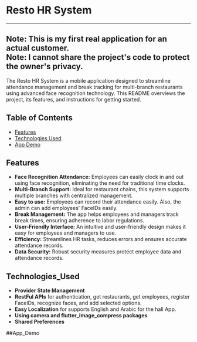 # Resto HR System

------------------
Note: This is my first real application for an actual customer.</br>
Note: I cannot share the project's code to protect the owner's privacy.</be>
------------------

The Resto HR System is a mobile application designed to streamline attendance management and break tracking for multi-branch restaurants using advanced face recognition technology. This README overviews the project, its features, and instructions for getting started.


## Table of Contents
- [Features](#features)
- [Technologies Used](#Technologies_Used)
- [App Demo](#App_Demo)

## Features

- **Face Recognition Attendance:** Employees can easily clock in and out using face recognition, eliminating the need for traditional time clocks.
- **Multi-Branch Support:** Ideal for restaurant chains, this system supports multiple branches with centralized management.
- **Easy to use:** Employees can record their attendance easily. Also, the admin can add employees' FaceIDs easily.
- **Break Management:** The app helps employees and managers track break times, ensuring adherence to labor regulations.
- **User-Friendly Interface:** An intuitive and user-friendly design makes it easy for employees and managers to use.
- **Efficiency:** Streamlines HR tasks, reduces errors and ensures accurate attendance records.
- **Data Security:** Robust security measures protect employee data and attendance records.


## Technologies_Used

- **Provider State Management**
- **RestFul APIs** for authentication, get restaurants, get employees, register FaceIDs, recognize faces, and add selected options.
- **Easy Localization** for supports English and Arabic for the hall App.
- **Using camera and   flutter_image_compress packages**
- **Shared Preferences**


##App_Demo
